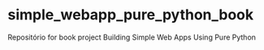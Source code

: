 # simple_webapp_pure_python_book
Repositório for book project Building Simple Web Apps Using Pure Python
